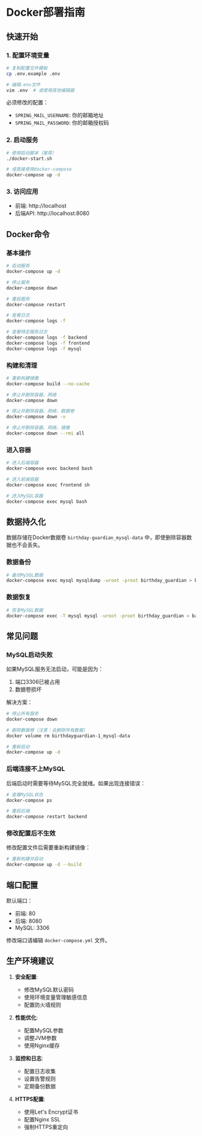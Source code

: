 # Docker部署指南

## 快速开始

### 1. 配置环境变量

```bash
# 复制配置文件模板
cp .env.example .env

# 编辑.env文件
vim .env  # 或使用其他编辑器
```

必须修改的配置：
- `SPRING_MAIL_USERNAME`: 你的邮箱地址
- `SPRING_MAIL_PASSWORD`: 你的邮箱授权码

### 2. 启动服务

```bash
# 使用启动脚本（推荐）
./docker-start.sh

# 或直接使用docker-compose
docker-compose up -d
```

### 3. 访问应用

- 前端: http://localhost
- 后端API: http://localhost:8080

## Docker命令

### 基本操作

```bash
# 启动服务
docker-compose up -d

# 停止服务
docker-compose down

# 重启服务
docker-compose restart

# 查看日志
docker-compose logs -f

# 查看特定服务日志
docker-compose logs -f backend
docker-compose logs -f frontend
docker-compose logs -f mysql
```

### 构建和清理

```bash
# 重新构建镜像
docker-compose build --no-cache

# 停止并删除容器、网络
docker-compose down

# 停止并删除容器、网络、数据卷
docker-compose down -v

# 停止并删除容器、网络、镜像
docker-compose down --rmi all
```

### 进入容器

```bash
# 进入后端容器
docker-compose exec backend bash

# 进入前端容器
docker-compose exec frontend sh

# 进入MySQL容器
docker-compose exec mysql bash
```

## 数据持久化

数据存储在Docker数据卷 `birthday-guardian_mysql-data` 中，即使删除容器数据也不会丢失。

### 数据备份

```bash
# 备份MySQL数据
docker-compose exec mysql mysqldump -uroot -proot birthday_guardian > backup_$(date +%Y%m%d).sql
```

### 数据恢复

```bash
# 恢复MySQL数据
docker-compose exec -T mysql mysql -uroot -proot birthday_guardian < backup.sql
```

## 常见问题

### MySQL启动失败

如果MySQL服务无法启动，可能是因为：
1. 端口3306已被占用
2. 数据卷损坏

解决方案：

```bash
# 停止所有服务
docker-compose down

# 删除数据卷（注意：会删除所有数据）
docker volume rm birthdayguardian-1_mysql-data

# 重新启动
docker-compose up -d
```

### 后端连接不上MySQL

后端启动时需要等待MySQL完全就绪。如果出现连接错误：

```bash
# 查看MySQL状态
docker-compose ps

# 重启后端
docker-compose restart backend
```

### 修改配置后不生效

修改配置文件后需要重新构建镜像：

```bash
# 重新构建并启动
docker-compose up -d --build
```

## 端口配置

默认端口：
- 前端: 80
- 后端: 8080
- MySQL: 3306

修改端口请编辑 `docker-compose.yml` 文件。

## 生产环境建议

1. **安全配置**:
   - 修改MySQL默认密码
   - 使用环境变量管理敏感信息
   - 配置防火墙规则

2. **性能优化**:
   - 配置MySQL参数
   - 调整JVM参数
   - 使用Nginx缓存

3. **监控和日志**:
   - 配置日志收集
   - 设置告警规则
   - 定期备份数据

4. **HTTPS配置**:
   - 使用Let's Encrypt证书
   - 配置Nginx SSL
   - 强制HTTPS重定向
